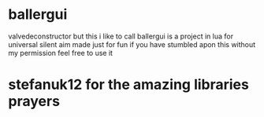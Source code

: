 # ballergui

valvedeconstructor but this i like to call ballergui is a project in lua for universal silent aim made just for fun
if you have stumbled apon this without my permission feel free to use it

# stefanuk12 for the amazing libraries prayers

